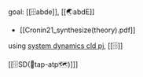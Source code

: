 goal: [[🗄️abde]], [[🌏abdE]]
- [[Cronin21_synthesize(theory).pdf]]


using [system dynamics cld pj](https://claude.ai/project/45887735-6964-497b-9052-32f1f7ce9fda),  [[🗄️]]


[[🗄️SD(🚰tap-atp🗺️)]]]
